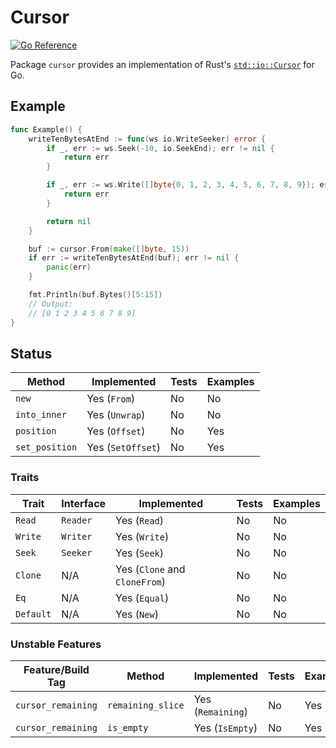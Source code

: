 # Cursor

[![Go Reference](https://pkg.go.dev/badge/github.com/FedericoSchonborn/go-cursor.svg)](https://pkg.go.dev/github.com/FedericoSchonborn/go-cursor)

Package `cursor` provides an implementation of Rust's [`std::io::Cursor`][std-io-cursor] for Go.

## Example

```go
func Example() {
    writeTenBytesAtEnd := func(ws io.WriteSeeker) error {
        if _, err := ws.Seek(-10, io.SeekEnd); err != nil {
            return err
        }

        if _, err := ws.Write([]byte{0, 1, 2, 3, 4, 5, 6, 7, 8, 9}); err != nil {
            return err
        }

        return nil
    }

    buf := cursor.From(make([]byte, 15))
    if err := writeTenBytesAtEnd(buf); err != nil {
        panic(err)
    }

    fmt.Println(buf.Bytes()[5:15])
    // Output:
    // [0 1 2 3 4 5 6 7 8 9]
}
```

## Status

| Method         | Implemented       | Tests | Examples |
| -------------- | ----------------- | ----- | -------- |
| `new`          | Yes (`From`)      | No    | No       |
| `into_inner`   | Yes (`Unwrap`)    | No    | No       |
| `position`     | Yes (`Offset`)    | No    | Yes      |
| `set_position` | Yes (`SetOffset`) | No    | Yes      |

### Traits

| Trait     | Interface | Implemented                   | Tests | Examples |
| --------- | --------- | ----------------------------- | ----- | -------- |
| `Read`    | `Reader`  | Yes (`Read`)                  | No    | No       |
| `Write`   | `Writer`  | Yes (`Write`)                 | No    | No       |
| `Seek`    | `Seeker`  | Yes (`Seek`)                  | No    | No       |
| `Clone`   | N/A       | Yes (`Clone` and `CloneFrom`) | No    | No       |
| `Eq`      | N/A       | Yes (`Equal`)                 | No    | No       |
| `Default` | N/A       | Yes (`New`)                   | No    | No       |

### Unstable Features

| Feature/Build Tag  | Method            | Implemented       | Tests | Examples |
| ------------------ | ----------------- | ----------------- | ----- | -------- |
| `cursor_remaining` | `remaining_slice` | Yes (`Remaining`) | No    | Yes      |
| `cursor_remaining` | `is_empty`        | Yes (`IsEmpty`)   | No    | Yes      |

[std-io-cursor]: https://doc.rust-lang.org/stable/std/io/struct.Cursor.html
